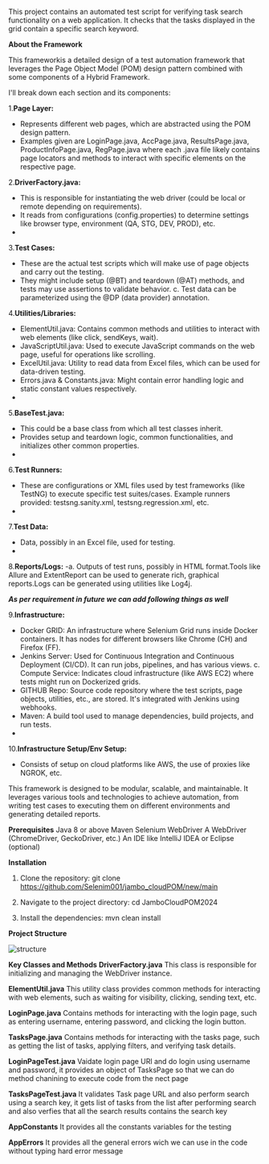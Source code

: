 This project contains an automated test script for verifying task search functionality on a web application. It checks that the tasks displayed in the grid contain a specific search keyword.

**About the Framework**

This frameworkis a detailed design of a test automation framework that leverages the Page Object Model (POM) design pattern combined with some components of a Hybrid Framework.

I'll break down each section and its components:

1.**Page Layer:**
 - Represents different web pages, which are abstracted using the POM design pattern.
 - Examples given are LoginPage.java, AccPage.java, ResultsPage.java, ProductInfoPage.java, RegPage.java where each .java file likely contains
page locators and methods to interact with specific elements on the respective page.

2.**DriverFactory.java:**
- This is responsible for instantiating the web driver (could be local or remote depending on requirements).
- It reads from configurations (config.properties) to determine settings like browser type, environment (QA, STG, DEV, PROD), etc.
- 
3.**Test Cases:**
- These are the actual test scripts which will make use of page objects and carry out the testing.
- They might include setup (@BT) and teardown (@AT) methods, and tests may use assertions to validate behavior.
c. Test data can be parameterized using the @DP (data provider) annotation.

4.**Utilities/Libraries:**
- ElementUtil.java: Contains common methods and utilities to interact with web elements (like click, sendKeys, wait).
- JavaScriptUtil.java: Used to execute JavaScript commands on the web page, useful for operations like scrolling.
- ExcelUtil.java: Utility to read data from Excel files, which can be used for data-driven testing.
- Errors.java & Constants.java: Might contain error handling logic and static constant values respectively.
- 
5.**BaseTest.java:**
- This could be a base class from which all test classes inherit.
- Provides setup and teardown logic, common functionalities, and initializes other common properties.
- 
6.**Test Runners:**
- These are configurations or XML files used by test frameworks (like TestNG) to execute specific test suites/cases. Example runners provided: testsng.sanity.xml, testsng.regression.xml, etc.
- 
7.**Test Data:**
- Data, possibly in an Excel file, used for testing.
- 
8.**Reports/Logs:**
-a. Outputs of test runs, possibly in HTML format.Tools like Allure and ExtentReport can be used to generate rich, graphical reports.Logs can be generated using utilities like Log4j.

**_As per requirement in future we can add following things as well_**


9.**Infrastructure:**
- Docker GRID: An infrastructure where Selenium Grid runs inside Docker containers. It has nodes for different browsers like Chrome (CH) and Firefox (FF).
- Jenkins Server: Used for Continuous Integration and Continuous Deployment (CI/CD). It can run jobs, pipelines, and has various views. c. Compute Service: Indicates cloud infrastructure (like AWS EC2) where tests might run on Dockerized grids.
- GITHUB Repo: Source code repository where the test scripts, page objects, utilities, etc., are stored. It's integrated with Jenkins using webhooks.
- Maven: A build tool used to manage dependencies, build projects, and run tests.
- 
10.**Infrastructure Setup/Env Setup:**
- Consists of setup on cloud platforms like AWS, the use of proxies like NGROK, etc.

This framework is designed to be modular, scalable, and maintainable. It leverages various tools and technologies to achieve automation, from writing test cases to executing them on different environments and generating detailed reports.


**Prerequisites**
Java 8 or above
Maven
Selenium WebDriver
A WebDriver (ChromeDriver, GeckoDriver, etc.)
An IDE like IntelliJ IDEA or Eclipse (optional)

**Installation**
1. Clone the repository:
   git clone https://github.com/Selenim001/jambo_cloudPOM/new/main
2. Navigate to the project directory:
   cd JamboCloudPOM2024

3. Install the dependencies:
mvn clean install


**Project Structure**

![structure](https://github.com/user-attachments/assets/b0ece58d-2f83-492c-9084-d91da847c70b)


**Key Classes and Methods**
**DriverFactory.java**
This class is responsible for initializing and managing the WebDriver instance.

**ElementUtil.java**
This utility class provides common methods for interacting with web elements, such as waiting for visibility, clicking, sending text, etc.

**LoginPage.java**
Contains methods for interacting with the login page, such as entering username, entering password, and clicking the login button.

**TasksPage.java**
Contains methods for interacting with the tasks page, such as getting the list of tasks, applying filters, and verifying task details.

**LoginPageTest.java**
Vaidate login page URl and do login using username and password, it provides an object of TasksPage so that we can do method chanining to execute code from the nect page

**TasksPageTest.java**
It validates Task page URL and also perform search using a search key, it gets list of tasks from the list after performing search and also verfies that all the search results contains the search key

**AppConstants**
It provides all the constants variables for the testing 

**AppErrors**
It provides all the general errors wich we can use in the code without typing hard error message


